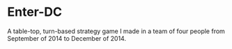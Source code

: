 # Enter-DC
A table-top, turn-based strategy game I made in a team of four people from September of 2014 to December of 2014.

